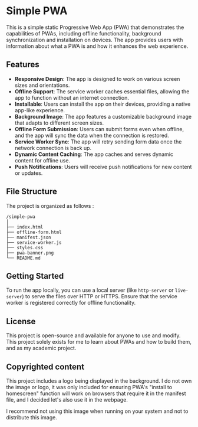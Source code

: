 # Simple PWA

This is a simple static Progressive Web App (PWA) that demonstrates the capabilities of PWAs, including offline functionality, background synchronization and installation on devices. The app provides users with information about what a PWA is and how it enhances the web experience.

## Features

- **Responsive Design**: The app is designed to work on various screen sizes and orientations.
- **Offline Support**: The service worker caches essential files, allowing the app to function without an internet connection.
- **Installable**: Users can install the app on their devices, providing a native app-like experience.
- **Background Image**: The app features a customizable background image that adapts to different screen sizes.
- **Offline Form Submission**: Users can submit forms even when offline, and the app will sync the data when the connection is restored.
- **Service Worker Sync**: The app will retry sending form data once the network connection is back up.
- **Dynamic Content Caching**: The app caches and serves dynamic content for offline use.
- **Push Notifications**: Users will receive push notifications for new content or updates.


## File Structure

The project is organized as follows :
```
/simple-pwa
│
├── index.html
├── offline-form.html
├── manifest.json
├── service-worker.js
├── styles.css
├── pwa-banner.png
└── README.md

```
## Getting Started

To run the app locally, you can use a local server (like `http-server` or `live-server`) to serve the files over HTTP or HTTPS. Ensure that the service worker is registered correctly for offline functionality.

## License

This project is open-source and available for anyone to use and modify.
This project solely exists for me to learn about PWAs and how to build them, and as my academic project.

## Copyrighted content

This project includes a logo being displayed in the background. I do not own the image or logo, it was only included for ensuring PWA's "install to homescreen" function will work on browsers that require it in the manifest file, and I decided let's also use it in the webpage.

I recommend not using this image when running on your system and not to distribute this image.
